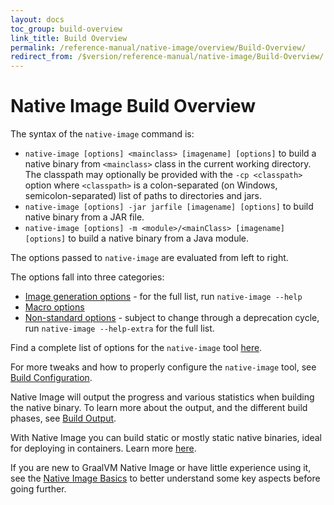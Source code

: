 ```yaml
---
layout: docs
toc_group: build-overview
link_title: Build Overview
permalink: /reference-manual/native-image/overview/Build-Overview/
redirect_from: /$version/reference-manual/native-image/Build-Overview/
---
```


# Native Image Build Overview

The syntax of the `native-image` command is:

- `native-image [options] <mainclass> [imagename] [options]` to build a native binary from `<mainclass>` class in the current working directory. The classpath may optionally be provided with the `-cp <classpath>` option where `<classpath>` is a colon-separated (on Windows, semicolon-separated) list of paths to directories and jars.
- `native-image [options] -jar jarfile [imagename] [options]` to build native binary from a JAR file.
- `native-image [options] -m <module>/<mainClass> [imagename] [options]` to build a native binary from a Java module.

The options passed to `native-image` are evaluated from left to right.

The options fall into three categories:
 - [Image generation options](BuildOptions.md#image-generation-options) - for the full list, run `native-image --help`
 - [Macro options](BuildOptions.md#macro-options)
 - [Non-standard options](BuildOptions.md#non-standard-options) - subject to change through a deprecation cycle, run `native-image --help-extra` for the full list.

Find a complete list of options for the `native-image` tool [here](BuildOptions.md).

For more tweaks and how to properly configure the `native-image` tool, see [Build Configuration](BuildConfiguration.md#order-of-arguments-evaluation).

Native Image will output the progress and various statistics when building the native binary. To learn more about the output, and the different build phases, see [Build Output](BuildOutput.md).

With Native Image you can build static or mostly static native binaries, ideal for deploying in containers. Learn more [here](StaticImages.md).

If you are new to GraalVM Native Image or have little experience using it, see the [Native Image Basics](ProgrammingModel.md) to better understand some key aspects before going further.